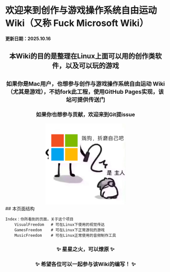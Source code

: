 # 欢迎来到创作与游戏操作系统自由运动 Wiki（又称 Fuck Microsoft Wiki）
#### 更新日期：2025.10.16
## <center>本Wiki的目的是整理在Linux上面可以用的创作类软件，以及可以玩的游戏</center>
## <center><small>如果你是Mac用户，也想参与创作与游戏操作系统自由运动 Wiki（尤其是游戏），不妨fork此工程，使用GitHub Pages实现，该站可提供传送门</small></center>
### <center> 如果你也想参与贡献，欢迎来到Git提issue </center> 
<div align="center">
   <img src="images/icon.jpg" alt="fuckms" width="50%">
</div>
## 本页面结构

    Index：你所看到的页面，关于这个项目
        VisualFreedom   # 可在Linux下使用的视觉传达
        GamesFreedom    # 可在Linux下正常游玩的游戏
        MusicFreedom    # 可在Linux正常使用的音频制作工具

### <center> ✨ 星星之火，可以燎原 ✨ </center> 
### <center> ✨ 希望各位可以一起参与该Wiki的编写！ ✨ </center>
